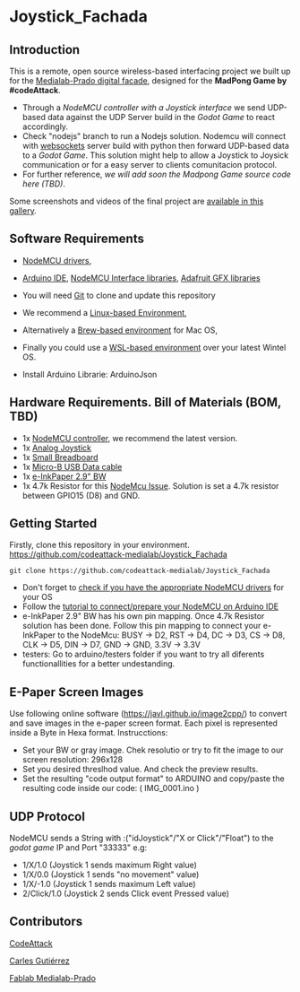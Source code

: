 # Joystick_Fachada
## Introduction

This is a remote, open source wireless-based interfacing project we built up for the [Medialab-Prado digital facade](https://www.medialab-prado.es/noticias/fachada-digital-informacion-tecnica-0), designed for the **MadPong Game by #codeAttack**. 

- Through a *NodeMCU controller with a Joystick interface* we send UDP-based data against the UDP Server build in the *Godot Game* to react accordingly. 
- Check "nodejs" branch to run a Nodejs solution. Nodemcu will connect with [websockets](https://socket.io/docs/) server build with python then forward UDP-based data to a *Godot Game*. This solution might help to allow a Joystick to Joysick communication or for a easy server to clients comunitacion protocol. 
- For further reference, *we will add soon the Madpong Game source code here (TBD)*.

Some screenshots and videos of the final project are [available in this gallery](https://www.flickr.com/photos/carlesgutierrez/sets/72157711220061241/).

## Software Requirements

- [NodeMCU drivers](https://github.com/nodemcu/nodemcu-devkit/tree/master/Drivers), 
- [Arduino IDE](https://www.arduino.cc/en/Main/Software), [NodeMCU Interface libraries](http://arduino.esp8266.com/stable/package_esp8266com_index.json), [Adafruit GFX libraries](https://learn.adafruit.com/adafruit-gfx-graphics-library/overview)

- You will need [Git](https://git-scm.com/) to clone and update this repository
- We recommend a [Linux-based Environment](https://www.debian.org/),
- Alternatively a [Brew-based environment](https://brew.sh/) for Mac OS, 
- Finally you could use a [WSL-based environment](https://docs.microsoft.com/en-us/windows/wsl/install-win10) over your latest Wintel OS.
- Install Arduino Librarie: ArduinoJson

## Hardware Requirements. Bill of Materials (BOM, TBD)

- 1x [NodeMCU controller](https://www.nodemcu.com/index_en.html#fr_54747661d775ef1a3600009e), we recommend the latest version.
- 1x [Analog Joystick](https://exploreembedded.com/wiki/Analog_JoyStick_with_Arduino)
- 1x [Small Breadboard](https://en.wikipedia.org/wiki/Breadboard)
- 1x [Micro-B USB Data cable](https://en.wikipedia.org/wiki/USB_hardware#Micro_connectors)
- 1x [e-InkPaper 2.9" BW](https://tienda.bricogeek.com/pantallas-e-paper-tinta-electronica/1021-pantalla-e-paper-spi-29-296x128-monocromo.html?search_query=e-paper++2.9&results=6)
- 1x 4.7k Resistor for this [NodeMcu Issue](https://github.com/esp8266/Arduino/issues/2466). Solution is set a 4.7k resistor between GPIO15 (D8) and GND.


## Getting Started

Firstly, clone this repository in your environment. https://github.com/codeattack-medialab/Joystick_Fachada

```git clone https://github.com/codeattack-medialab/Joystick_Fachada```

- Don't forget to [check if you have the appropriate NodeMCU drivers](https://github.com/nodemcu/nodemcu-devkit/tree/master/Drivers) for your OS
- Follow the [tutorial to connect/prepare your NodeMCU on Arduino IDE](https://www.instructables.com/id/Quick-Start-to-Nodemcu-ESP8266-on-Arduino-IDE/)
- e-InkPaper 2.9" BW has his own pin mapping. Once 4.7k Resistor solution has been done. Follow this pin mapping to connect your e-InkPaper to the NodeMcu: BUSY -> D2,    RST -> D4,    DC -> D3,    CS -> D8,     CLK -> D5,     DIN -> D7,     GND -> GND, 3.3V -> 3.3V 
- testers: Go to arduino/testers folder if you want to try all diferents functionallities for a better undestanding. 

## E-Paper Screen Images

Use following online software (https://javl.github.io/image2cpp/) to convert and save images in the e-paper screen format. Each pixel is represented inside a Byte in Hexa format. 
Instrucctions: 
 - Set your BW or gray image. Chek resolutio or try to fit the image to our screen resolution: 296x128
 - Set you desired threslhod value. And check the preview results. 
 - Set the resulting "code output format" to ARDUINO and copy/paste the resulting code inside our code: ( IMG_0001.ino )

## UDP Protocol

NodeMCU sends a String with :("idJoystick"/"X or Click"/"Float") to the *godot game* IP and Port "33333"
e.g: 
- 1/X/1.0      (Joystick 1 sends maximum Right value)
- 1/X/0.0      (Joystick 1 sends "no movement" value)
- 1/X/-1.0     (Joystick 1 sends maximum Left value)
- 2/Click/1.0  (Joystick 2 sends Click event Pressed value)

## Contributors
[CodeAttack](https://www.medialab-prado.es/actividades/code-attack)

[Carles Gutiérrez](http://carlesgutierrez.github.io/)

[Fablab Medialab-Prado](https://www.medialab-prado.es/programas/fablab-laboratorio-de-fabricacion-digital)
